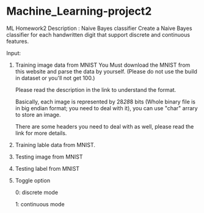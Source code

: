 # Machine_Learning-project2
ML Homework2 Description : 
Naive Bayes classifier Create a Naive Bayes classifier for each handwritten digit that support discrete and continuous features.

Input:
1. Training image data from MNIST
   You Must download the MNIST from this website and parse the data by yourself. (Please do not use the build in dataset or you'll not get 100.)
   
   Please read the description in the link to understand the format.
   
   Basically, each image is represented by 28*28*8 bits (Whole binary file is in big endian format; you need to deal with it), you can use "char" arrary to store an image. 
   
   There are some headers you need to deal with as well, please read the link for more details.

3. Training lable data from MNIST.
4. Testing image from MNIST
5. Testing label from MNIST
6. Toggle option

   0: discrete mode
   
   1: continuous mode
